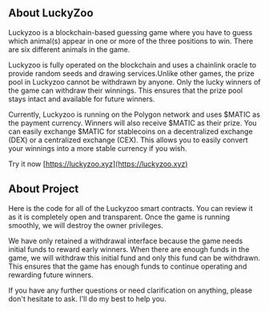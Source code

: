 ## About LuckyZoo
Luckyzoo is a blockchain-based guessing game where you have to guess which animal(s) appear in one or more of the three positions to win. There are six different animals in the game.

Luckyzoo is fully operated on the blockchain and uses a chainlink oracle to provide random seeds and drawing services.Unlike other games, the prize pool in Luckyzoo cannot be withdrawn by anyone. Only the lucky winners of the game can withdraw their winnings. This ensures that the prize pool stays intact and available for future winners.

Currently, Luckyzoo is running on the Polygon network and uses $MATIC as the payment currency. Winners will also receive $MATIC as their prize. You can easily exchange $MATIC for stablecoins on a decentralized exchange (DEX) or a centralized exchange (CEX). This allows you to easily convert your winnings into a more stable currency if you wish.

Try it now [https://luckyzoo.xyz](https://luckyzoo.xyz)

## About Project
Here is the code for all of the Luckyzoo smart contracts. You can review it as it is completely open and transparent. Once the game is running smoothly, we will destroy the owner privileges.

We have only retained a withdrawal interface because the game needs initial funds to reward early winners. When there are enough funds in the game, we will withdraw this initial fund and only this fund can be withdrawn. This ensures that the game has enough funds to continue operating and rewarding future winners.

If you have any further questions or need clarification on anything, please don't hesitate to ask. I'll do my best to help you.
